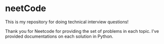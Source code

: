 # neetCode 

This is my repository for doing technical interview questions!

Thank you for Neetcode for providing the set of problems in each topic. I've provided documentations on each solution in Python.
